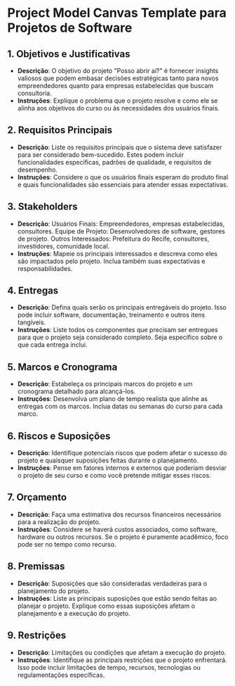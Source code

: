 # Project Model Canvas Template para Projetos de Software

## 1. Objetivos e Justificativas
- **Descrição**: O objetivo do projeto "Posso abrir aí?" é fornecer insights valiosos que podem embasar decisões estratégicas tanto para novos empreendedores quanto para empresas estabelecidas que buscam consultoria.
- **Instruções**: Explique o problema que o projeto resolve e como ele se alinha aos objetivos do curso ou às necessidades dos usuários finais.

## 2. Requisitos Principais
- **Descrição**: Liste os requisitos principais que o sistema deve satisfazer para ser considerado bem-sucedido. Estes podem incluir funcionalidades específicas, padrões de qualidade, e requisitos de desempenho.
- **Instruções**: Considere o que os usuários finais esperam do produto final e quais funcionalidades são essenciais para atender essas expectativas.

## 3. Stakeholders
- **Descrição**:
Usuários Finais: Empreendedores, empresas estabelecidas, consultores.
Equipe de Projeto: Desenvolvedores de software, gestores de projeto.
Outros Interessados: Prefeitura do Recife, consultores, investidores, comunidade local.
- **Instruções**: Mapeie os principais interessados e descreva como eles são impactados pelo projeto. Inclua também suas expectativas e responsabilidades.

## 4. Entregas
- **Descrição**: Defina quais serão os principais entregáveis do projeto. Isso pode incluir software, documentação, treinamento e outros itens tangíveis.
- **Instruções**: Liste todos os componentes que precisam ser entregues para que o projeto seja considerado completo. Seja específico sobre o que cada entrega inclui.

## 5. Marcos e Cronograma
- **Descrição**: Estabeleça os principais marcos do projeto e um cronograma detalhado para alcançá-los.
- **Instruções**: Desenvolva um plano de tempo realista que alinhe as entregas com os marcos. Inclua datas ou semanas do curso para cada marco.

## 6. Riscos e Suposições
- **Descrição**: Identifique potenciais riscos que podem afetar o sucesso do projeto e quaisquer suposições feitas durante o planejamento.
- **Instruções**: Pense em fatores internos e externos que poderiam desviar o projeto de seu curso e como você pretende mitigar esses riscos.

## 7. Orçamento
- **Descrição**: Faça uma estimativa dos recursos financeiros necessários para a realização do projeto.
- **Instruções**: Considere se haverá custos associados, como software, hardware ou outros recursos. Se o projeto é puramente acadêmico, foco pode ser no tempo como recurso.

## 8. Premissas
- **Descrição**: Suposições que são consideradas verdadeiras para o planejamento do projeto.
- **Instruções**: Liste as principais suposições que estão sendo feitas ao planejar o projeto. Explique como essas suposições afetam o planejamento e a execução do projeto.

## 9. Restrições
- **Descrição**: Limitações ou condições que afetam a execução do projeto.
- **Instruções**: Identifique as principais restrições que o projeto enfrentará. Isso pode incluir limitações de tempo, recursos, tecnologias ou regulamentações específicas.

